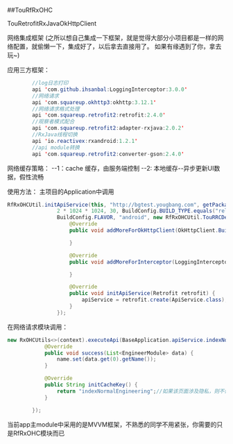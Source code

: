 ##TouRfRxOHC

TouRetrofitRxJavaOkHttpClient

网络集成框架
(之所以想自己集成一下框架，就是觉得大部分小项目都是一样的网络配置，就偷懒一下，集成好了，以后拿去直接用了。
如果有缘遇到了你，拿去玩~)

应用三方框架：
```java
        //log日志打印
        api 'com.github.ihsanbal:LoggingInterceptor:3.0.0'
        //网络请求
        api 'com.squareup.okhttp3:okhttp:3.12.1'
        //网络请求格式处理
        api 'com.squareup.retrofit2:retrofit:2.4.0'
        //观察者模式配合
        api 'com.squareup.retrofit2:adapter-rxjava:2.0.2'
        //RxJava线程切换
        api 'io.reactivex:rxandroid:1.2.1'
        //api module转换
        api 'com.squareup.retrofit2:converter-gson:2.4.0'
```

网络缓存策略：
--1：cache 缓存，由服务端控制
--2: 本地缓存--异步更新UI数据，假性流畅

使用方法：
主项目的Application中调用
```java
RfRxOHCUtil.initApiService(this, "http://bgtest.yougbang.com", getPackageName() + "-cache",
                2 * 1024 * 1024, 30, BuildConfig.BUILD_TYPE.equals("release"), BuildConfig.DEBUG, BuildConfig.VERSION_NAME,
                BuildConfig.FLAVOR, "android", new RfRxOHCUtil.TouRRCDelegate() {
                    @Override
                    public void addMoreForOkHttpClient(OkHttpClient.Builder httpBuilder) {

                    }

                    @Override
                    public void addMoreForInterceptor(LoggingInterceptor.Builder logBuilder) {

                    }

                    @Override
                    public void initApiService(Retrofit retrofit) {
                        apiService = retrofit.create(ApiService.class);
                    }
                });
```

在网络请求模块调用：
```java
new RxOHCUtils<>(context).executeApi(BaseApplication.apiService.indexNormalEngineering(), new BaseSubscriber<List<EngineerModule>>() {
            @Override
            public void success(List<EngineerModule> data) {
                name.set(data.get(0).getName());
            }

            @Override
            public String initCacheKey() {
                return "indexNormalEngineering";//如果该页面涉及隐私，则不传cacheKey，就不会产生缓存数据
            }

        });
```

当前app主module中采用的是MVVM框架，不熟悉的同学不用紧张，你需要的只是RfRxOHC模块而已
